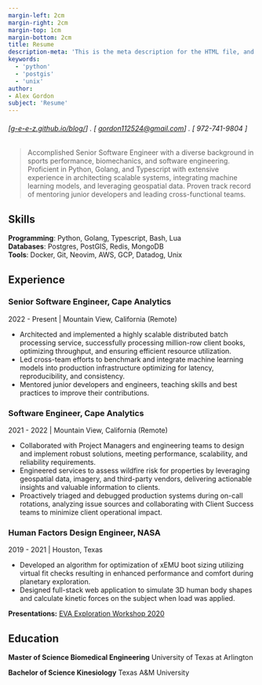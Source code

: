 ```yaml
---
margin-left: 2cm
margin-right: 2cm
margin-top: 1cm
margin-bottom: 2cm
title: Resume
description-meta: 'This is the meta description for the HTML file, and one day the PDF file, for better SEO?'
keywords:
  - 'python'
  - 'postgis'
  - 'unix'
author:
- Alex Gordon
subject: 'Resume'
---
```

###### [[g-e-e-z.github.io/blog/](https://g-e-e-z.github.io/blog/)] . [ gordon112524@gmail.com] . [ 972-741-9804 ]

> Accomplished Senior Software Engineer with a diverse background in sports performance, biomechanics, and software engineering. Proficient in Python, Golang, and Typescript with extensive experience in architecting scalable systems, integrating machine learning models, and leveraging geospatial data. Proven track record of mentoring junior developers and leading cross-functional teams.

## Skills
**Programming**: Python, Golang, Typescript, Bash, Lua\
**Databases**: Postgres, PostGIS, Redis, MongoDB\
**Tools**: Docker, Git, Neovim, AWS, GCP, Datadog, Unix

## Experience

### Senior Software Engineer, Cape Analytics

2022 - Present | Mountain View, California (Remote)

- Architected and implemented a highly scalable distributed batch processing service, successfully processing million-row client books, optimizing throughput, and ensuring efficient resource utilization.
- Led cross-team efforts to benchmark and integrate machine learning models into production infrastructure optimizing for latency, reproducibility, and consistency.
- Mentored junior developers and engineers, teaching skills and best practices to improve their contributions.

### Software Engineer, Cape Analytics

2021 - 2022 | Mountain View, California (Remote)

- Collaborated with Project Managers and engineering teams to design and implement robust solutions, meeting performance, scalability, and reliability requirements.
- Engineered services to assess wildfire risk for properties by leveraging geospatial data, imagery, and third-party vendors, delivering actionable insights and valuable information to clients.
- Proactively triaged and debugged production systems during on-call rotations, analyzing issue sources and collaborating with Client Success teams to minimize client operational impact.

### Human Factors Design Engineer, NASA

2019 - 2021 | Houston, Texas

- Developed an algorithm for optimization of xEMU boot sizing utilizing virtual fit checks resulting in enhanced performance and comfort during planetary exploration.
- Designed full-stack web application to simulate 3D human body shapes and calculate kinetic forces on the subject when load was applied.

**Presentations:** [EVA Exploration Workshop 2020](https://ntrs.nasa.gov/citations/20200001073)

## Education

**Master of Science Biomedical Engineering** University of Texas at Arlington

**Bachelor of Science Kinesiology** Texas A&M University
